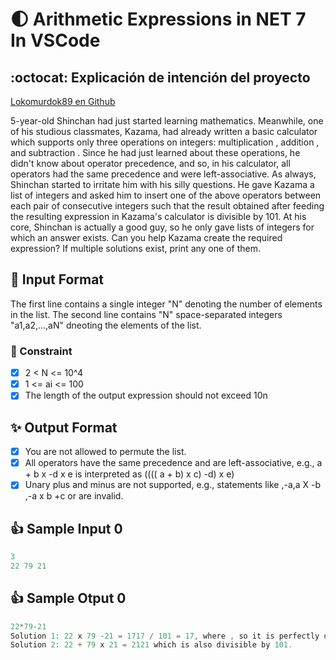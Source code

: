 # :first_quarter_moon: Arithmetic Expressions in NET 7 In VSCode

## :octocat: Explicación de intención del proyecto

[Lokomurdok89 en Github](https://github.com/okomurdok89)

5-year-old Shinchan had just started learning mathematics. Meanwhile, one of his studious classmates,
Kazama, had already written a basic calculator which supports only three operations on integers:
multiplication , addition , and subtraction . Since he had just learned about these operations,
he didn't know about operator precedence, and so, in his calculator, all operators had the same
precedence and were left-associative.
As always, Shinchan started to irritate him with his silly questions. He gave Kazama a list of integers
and asked him to insert one of the above operators between each pair of consecutive integers such that
the result obtained after feeding the resulting expression in Kazama's calculator is divisible by 101. At his
core, Shinchan is actually a good guy, so he only gave lists of integers for which an answer exists.
Can you help Kazama create the required expression? If multiple solutions exist, print any one of them.

## :metal: Input Format

The first line contains a single integer "N" denoting the number of elements in the list. The second line
contains "N" space-separated integers "a1,a2,...,aN" dneoting the elements of the list.

### :rocket: Constraint

* [X] 2 < N <= 10^4  
* [X] 1 <= ai <= 100 
* [X] The length of the output expression should not exceed 10n

## :sparkles: Output Format
* [X] You are not allowed to permute the list.
* [X] All operators have the same precedence and are left-associative, e.g.,  a + b x -d x e is interpreted as (((( a + b) x c) -d) x e)
* [X] Unary plus and minus are not supported, e.g., statements like ,-a,a X -b ,-a x b +c or are invalid.

## :+1: Sample Input 0
```javascript
3
22 79 21
```
## :+1: Sample Otput 0
```javascript
22*79-21
Solution 1: 22 x 79 -21 = 1717 / 101 = 17, where , so it is perfectly divisible by 101.
Solution 2: 22 + 79 x 21 = 2121 which is also divisible by 101.
```
